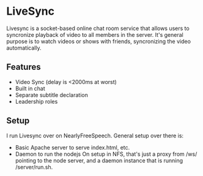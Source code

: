 # LiveSync
Livesync is a socket-based online chat room service that allows users to syncronize playback of video to all members in the server. It's general purpose is to watch videos or shows with friends, syncronizing the video automatically.

## Features
  - Video Sync (delay is <2000ms at worst)
  - Built in chat
  - Separate subtitle declaration
  - Leadership roles

## Setup
I run Livesync over on NearlyFreeSpeech. General setup over there is:
  - Basic Apache server to serve index.html, etc.
  - Daemon to run the nodejs
On setup in NFS, that's just a proxy from /ws/ pointing to the node server, and a daemon instance that is running /server/run.sh.